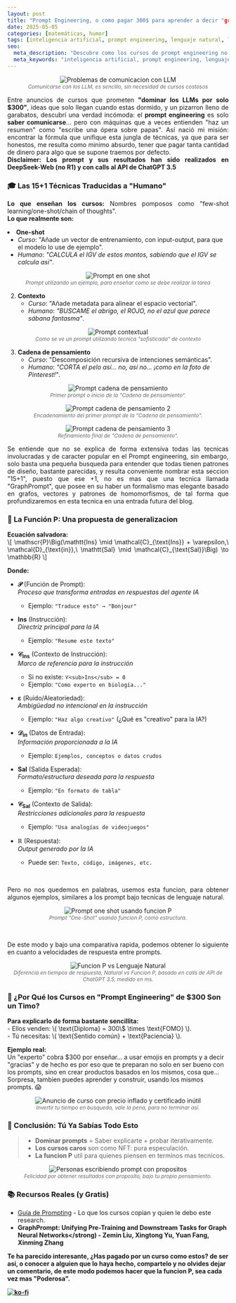 ```yaml
---
layout: post  
title: "Prompt Engineering, o como pagar 300$ para aprender a decir "gracias" a un agente LLM"  
date: 2025-05-05
categories: [matemáticas, humor]
tags: [inteligencia artificial, prompt engineering, lenguaje natural, llm, cursos]
seo:
  meta_description: "Descubre como los cursos de prompt engineering no tienen nada especial sobre tu poder de comunicacion natural y razonamiento humano"
  meta_keywords: "inteligencia artificial, prompt engineering, lenguaje natural, llm, cursos" 
---
```


<p align="center">
  <img src="{{ '/assets/images/posts/prompt-fun.png' | relative_url }}" 
       alt="Problemas de comunicacion con LLM" 
       style="max-width: 80%; height: auto;">
  <br>
  <span style="font-size: 0.85em; color: #666; font-style: italic;">
    Comunicarse con los LLM, es sencillo, sin necesidad de cursos costosos
  </span>
</p>

<p style="text-align: justify; text-justify:inner-word;">
	Entre anuncios de cursos que prometen <strong>"dominar los LLMs por solo $300"</strong>, ideas que solo llegan cuando estas dormido, y un pizarron lleno de garabatos, descubrí una verdad incómoda: el <strong>prompt engineering</strong> es solo <strong>saber comunicarse</strong>... pero con máquinas que a veces entienden "haz un resumen" como "escribe una ópera sobre papas". Así nació mi misión: encontrar la fórmula que unifique esta jungla de técnicas, ya que para ser honestos, me resulta como minimo absurdo, tener que pagar tanta cantidad de dinero para algo que se supone traemos por defecto.
	<br>
	<strong> Disclaimer: Los prompt y sus resultados han sido realizados en DeepSeek-Web (no R1) y con calls al API de ChatGPT 3.5 </strong>
</p>

### 🎓 Las 15+1 Técnicas Traducidas a "Humano"
<p style="text-align: justify; text-justify:inner-word;">
<strong>Lo que enseñan los cursos:</strong> Nombres pomposos como "few-shot learning/one-shot/chain of thoughts".<br>
<strong>Lo que realmente son:</strong>  
</p

1. **One-shot**  
   - *Curso*: "Añade un vector de entrenamiento, con input-output, para que el modelo lo use de ejemplo".  
   - *Humano*: <i>"CALCULA el IGV de estos montos, sabiendo que el IGV se calcula asi"</i>.
   
<p align="center">
  <img src="{{ '/assets/images/posts/prompt-one-shot.png' | relative_url }}" 
       alt="Prompt en one shot" 
       style="max-width: 80%; height: auto;">
  <br>
  <span style="font-size: 0.85em; color: #666; font-style: italic;">
    Prompt utilizando un ejemplo, para enseñar como se debe realizar la tarea
  </span>
</p>

2. **Contexto**  
   - *Curso*: "Añade metadata para alinear el espacio vectorial".  
   - *Humano*: <i>"BUSCAME el abrigo, el ROJO, no el azul que parece sábana fantasma"</i>.

<p align="center">
  <img src="{{ '/assets/images/posts/prompt-context.png' | relative_url }}" 
       alt="Prompt contextual" 
       style="max-width: 80%; height: auto;">
  <br>
  <span style="font-size: 0.85em; color: #666; font-style: italic;">
    Como se ve un prompt utilizando tecnica "sofisticada" de contexto
  </span>
</p>

3. **Cadena de pensamiento**  
   - *Curso*: "Descomposición recursiva de intenciones semánticas".  
   - *Humano*: <i>"CORTA el pelo así... no, así no... ¡como en la foto de Pinterest!"</i>. 

<p align="center">
  <img src="{{ '/assets/images/posts/prompt-chot-1.png' | relative_url }}" 
       alt="Prompt cadena de pensamiento" 
       style="max-width: 80%; height: auto;">
  <br>
  <span style="font-size: 0.85em; color: #666; font-style: italic;">
    Primer prompt o inicio de la "Cadena de pensamiento".
  </span>
</p>

<p align="center">
  <img src="{{ '/assets/images/posts/prompt-chot-2.png' | relative_url }}" 
       alt="Prompt cadena de pensamiento 2" 
       style="max-width: 80%; height: auto;">
  <br>
  <span style="font-size: 0.85em; color: #666; font-style: italic;">
    Encadenamiento del primer prompt de la "Cadena de pensamiento".
  </span>
</p>

<p align="center">
  <img src="{{ '/assets/images/posts/prompt-chot-3.png' | relative_url }}" 
       alt="Prompt cadena de pensamiento 3" 
       style="max-width: 80%; height: auto;">
  <br>
  <span style="font-size: 0.85em; color: #666; font-style: italic;">
    Refinamiento final de "Cadena de pensamiento".
  </span>
</p>

<p style="text-align: justify; text-justify:inner-word;">
	Se entiende que no se explica de forma extensiva todas las tecnicas involucradas y de caracter popular en el Prompt engineering, sin embargo, solo basta una pequeña busqueda para entender que todas tienen patrones de diseño, bastante parecidas, y resulta conveniente nombrar esta seccion "15+1", puesto que ese +1, no es mas que una tecnica llamada "GraphPrompt", que posee en su haber un formalismo mas elegante basado en grafos, vectores y patrones de homomorfismos, de tal forma que profundizaremos en esta tecnica en una entrada futura del blog.
</p>

### 🧮 La Función P: Una propuesta de generalizacion
<p style="text-align: justify; text-justify:inner-word;">
<strong>Ecuación salvadora:</strong><br>
\[
\mathscr{P}\Big(\mathtt{Ins} \mid \mathcal{C}_{\text{Ins}} + \varepsilon,\ \mathcal{D}_{\text{in}},\ \mathtt{Sal} \mid \mathcal{C}_{\text{Sal}}\Big) \to \mathbb{R}
\]
 
<strong>Donde:</strong><br>
- **𝒫** (Función de Prompt):  
  *Proceso que transforma entradas en respuestas del agente IA*  
  - Ejemplo: `"Traduce esto" → "Bonjour"`

- **Ins** (Instrucción):  
  *Directriz principal para la IA*  
  - Ejemplo: `"Resume este texto"`

- **𝒞<sub>Ins</sub>** (Contexto de Instrucción):  
  *Marco de referencia para la instrucción*  
  - Si no existe: `𝒞<sub>Ins</sub> = 0`  
  - Ejemplo: `"Como experto en biología..."`

- **ε** (Ruido/Aleatoriedad):  
  *Ambigüedad no intencional en la instrucción*  
  - Ejemplo: `"Haz algo creativo"` (¿Qué es "creativo" para la IA?)

- **𝒟<sub>in</sub>** (Datos de Entrada):  
  *Información proporcionada a la IA*  
  - Ejemplo: `Ejemplos, conceptos o datos crudos`

- **Sal** (Salida Esperada):  
  *Formato/estructura deseada para la respuesta*  
  - Ejemplo: `"En formato de tabla"`

- **𝒞<sub>Sal</sub>** (Contexto de Salida):  
  *Restricciones adicionales para la respuesta*  
  - Ejemplo: `"Usa analogías de videojuegos"`

- **ℝ** (Respuesta):  
  *Output generado por la IA*  
  - Puede ser: `Texto, código, imágenes, etc.`
<br>

<p style="text-align: justify; text-justify:inner-word;">
	Pero no nos quedemos en palabras, usemos esta funcion, para obtener algunos ejemplos, similares a los prompt bajo tecnicas de lenguaje natural.
</p>

<p align="center">
  <img src="{{ '/assets/images/posts/prompt-funcion-one.png' | relative_url }}" 
       alt="Prompt one shot usando funcion P" 
       style="max-width: 80%; height: auto;">
  <br>
  <span style="font-size: 0.85em; color: #666; font-style: italic;">
    Prompt "One-Shot" usando funcion P, como estructura.
  </span>
</p>
<br>

<p style="text-align: justify; text-justify:inner-word;">
	De este modo y bajo una comparativa rapida, podemos obtener lo siguiente en cuanto a velocidades de respuesta entre prompts.
</p>

<p align="center">
  <img src="{{ '/assets/images/posts/comparativa-natural-funcion.png' | relative_url }}" 
       alt="Funcion P vs Lenguaje Natural" 
       style="max-width: 80%; height: auto;">
  <br>
  <span style="font-size: 0.85em; color: #666; font-style: italic;">
    Diferencia en tiempos de respuesta, Natural vs Funcion P, basado en calls de API de ChatGPT 3.5, medido en ms.
  </span>
</p>

### 💸 ¿Por Qué los Cursos en "Prompt Engineering" de $300 Son un Timo?
<p style="text-align: justify; text-justify:inner-word;">
<strong>Para explicarlo de forma bastante sencillita:</strong><br>
- Ellos venden: \( \text{Diploma} = 300\$ \times \text{FOMO} \).<br>
- Tú necesitas: \( \text{Sentido común} + \text{Paciencia} \).  

<strong>Ejemplo real:</strong>  
Un "experto" cobra $300 por enseñar... a usar emojis en prompts y a decir "gracias" y de hecho es por eso que te preparan no solo en ser bueno con los prompts, sino en crear productos basados en los mismos, cosa que... Sorpresa, tambien puedes aprender y construir, usando los mismos prompts. 😱  
</p>

<p align="center">
  <img src="{{ '/assets/images/posts/fraud-diploma.png' | relative_url }}" 
       alt="Anuncio de curso con precio inflado y certificado inútil" 
       style="max-width: 80%; height: auto;">
  <br>
  <span style="font-size: 0.85em; color: #666; font-style: italic;">
    Invertir tu tiempo en busqueda, vale la pena, para no terminar asi.
  </span>
</p>

### 🚀 Conclusión: Tú Ya Sabías Todo Esto
> - **Dominar prompts** = Saber explicarte + probar iterativamente.  
> - **Los cursos caros** son como NFT: pura especulación.  
> - **La funcion P** util para quienes piensen en terminos mas tecnicos.  

<p align="center">
  <img src="{{ '/assets/images/posts/personas-riendo.png' | relative_url }}" 
       alt="Personas escribiendo prompt con propositos" 
       style="max-width: 80%; height: auto;">
  <br>
  <span style="font-size: 0.85em; color: #666; font-style: italic;">
    Felicidad por obtener resultados con proposito, bajo tu propio pensamiento.
  </span>
</p>

### 📚 Recursos Reales (y Gratis)
- [Guía de Prompting](https://www.promptingguide.ai/es) - Lo que los cursos copian y quien le debo este research.  
- <strong>GraphPrompt: Unifying Pre-Training and Downstream Tasks for Graph Neural Networks</strong) - <italic>Zemin Liu, Xingtong Yu, Yuan Fang, Xinming Zhang</italic>

Te ha parecido interesante, ¿Has pagado por un curso como estos? de ser asi, o conocer a alguien que lo haya hecho, compartelo y no olvides dejar un comentario, de este modo podemos hacer que la funcion P, sea cada vez mas "Poderosa".

[![ko-fi](https://ko-fi.com/img/githubbutton_sm.svg)](https://ko-fi.com/C1C41DTDL)